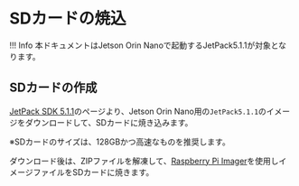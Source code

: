 # SDカードの焼込

!!! Info
	本ドキュメントはJetson Orin Nanoで起動するJetPack5.1.1が対象となります。

## SDカードの作成

[JetPack SDK 5.1.1](https://developer.nvidia.com/embedded/jetpack-sdk-511)のページより、Jetson Orin Nano用の`JetPack5.1.1`のイメージをダウンロードして、SDカードに焼き込みます。

※SDカードのサイズは、128GBかつ高速なものを推奨します。


ダウンロード後は、ZIPファイルを解凍して、[Raspberry Pi Imager](https://www.raspberrypi.com/software/)を使用しイメージファイルをSDカードに焼きます。

